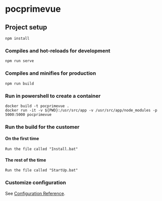 # pocprimevue

## Project setup
```
npm install
```

### Compiles and hot-reloads for development
```
npm run serve
```

### Compiles and minifies for production
```
npm run build
```

### Run in powershell to create a container
```
docker build -t pocprimevue .
docker run -it -v ${PWD}:/usr/src/app -v /usr/src/app/node_modules -p 5000:5000 pocprimevue
```
### Run the build for the customer
#### On the first time 
```
Run the file called "Install.bat"
```

#### The rest of the time
```
Run the file called "StartUp.bat"
```

### Customize configuration
See [Configuration Reference](https://cli.vuejs.org/config/).
